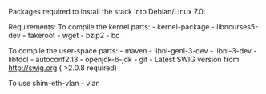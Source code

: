 Packages required to install the stack into Debian/Linux 7.0:

Requirements:
  To compile the kernel parts:
     - kernel-package 
     - libncurses5-dev 
     - fakeroot 
     - wget 
     - bzip2
     - bc
  
  To compile the user-space parts:
     - maven 
     - libnl-genl-3-dev 
     - libnl-3-dev 
     - libtool 
     - autoconf2.13
     - openjdk-6-jdk
     - git
     - Latest SWIG version from http://swig.org ( >2.0.8 required)

  To use shim-eth-vlan
     - vlan
